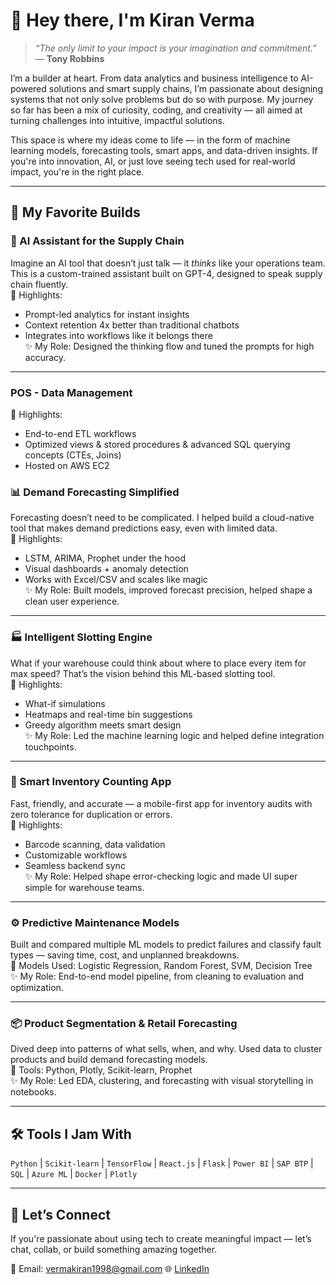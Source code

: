 
# 👋 Hey there, I'm Kiran Verma 

> _“The only limit to your impact is your imagination and commitment.”_ — **Tony Robbins**

I’m a builder at heart. From data analytics and business intelligence to AI-powered solutions and smart supply chains, I’m passionate about designing systems that not only solve problems but do so with purpose. My journey so far has been a mix of curiosity, coding, and creativity — all aimed at turning challenges into intuitive, impactful solutions.

This space is where my ideas come to life — in the form of machine learning models, forecasting tools, smart apps, and data-driven insights. If you're into innovation, AI, or just love seeing tech used for real-world impact, you're in the right place.

---

## 🧠 My Favorite Builds

### 🔗 AI Assistant for the Supply Chain  
Imagine an AI tool that doesn’t just talk — it *thinks* like your operations team. This is a custom-trained assistant built on GPT-4, designed to speak supply chain fluently.  
📌 Highlights:  
- Prompt-led analytics for instant insights  
- Context retention 4x better than traditional chatbots  
- Integrates into workflows like it belongs there  
✨ My Role: Designed the thinking flow and tuned the prompts for high accuracy.

---
### POS - Data Management
📌 Highlights: 
- End-to-end ETL workflows
- Optimized views & stored procedures & advanced SQL querying concepts (CTEs, Joins) 
- Hosted on AWS EC2

### 📊 Demand Forecasting Simplified  
Forecasting doesn’t need to be complicated. I helped build a cloud-native tool that makes demand predictions easy, even with limited data.  
📌 Highlights:  
- LSTM, ARIMA, Prophet under the hood  
- Visual dashboards + anomaly detection  
- Works with Excel/CSV and scales like magic  
✨ My Role: Built models, improved forecast precision, helped shape a clean user experience.

---

### 🏭 Intelligent Slotting Engine  
What if your warehouse could think about where to place every item for max speed? That’s the vision behind this ML-based slotting tool.  
📌 Highlights:  
- What-if simulations  
- Heatmaps and real-time bin suggestions  
- Greedy algorithm meets smart design  
✨ My Role: Led the machine learning logic and helped define integration touchpoints.

---

### 📱 Smart Inventory Counting App  
Fast, friendly, and accurate — a mobile-first app for inventory audits with zero tolerance for duplication or errors.  
📌 Highlights:  
- Barcode scanning, data validation  
- Customizable workflows  
- Seamless backend sync  
✨ My Role: Helped shape error-checking logic and made UI super simple for warehouse teams.

---

### ⚙️ Predictive Maintenance Models  
Built and compared multiple ML models to predict failures and classify fault types — saving time, cost, and unplanned breakdowns.  
📌 Models Used: Logistic Regression, Random Forest, SVM, Decision Tree  
✨ My Role: End-to-end model pipeline, from cleaning to evaluation and optimization.

---

### 📦 Product Segmentation & Retail Forecasting  
Dived deep into patterns of what sells, when, and why. Used data to cluster products and build demand forecasting models.  
📌 Tools: Python, Plotly, Scikit-learn, Prophet  
✨ My Role: Led EDA, clustering, and forecasting with visual storytelling in notebooks.

---

## 🛠️ Tools I Jam With  
`Python` | `Scikit-learn` | `TensorFlow` | `React.js` | `Flask` | `Power BI` | `SAP BTP` | `SQL` | `Azure ML` | `Docker` | `Plotly`

---

## 💬 Let’s Connect

If you're passionate about using tech to create meaningful impact — let’s chat, collab, or build something amazing together.

📧 Email: vermakiran1998@gmail.com
🌐 [LinkedIn](https://www.linkedin.com/in/kiran--verma )
